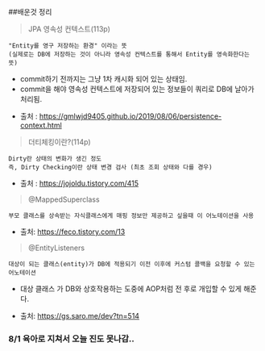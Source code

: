 ##배운것 정리

> JPA 영속성 컨텍스트(113p)

    "Entity를 영구 저장하는 환경" 이라는 뜻
    (실제로는 DB에 저장하는 것이 아니라 영속성 컨텍스트를 통해서 Entity를 영속화한다는 뜻)
- commit하기 전까지는 그냥 1차 캐시화 되어 있는 상태임.
- commit을 해야 영속성 컨텍스트에 저장되어 있는 정보들이 쿼리로 DB에 날아가 처리됨.   
 
* 출처 : https://gmlwjd9405.github.io/2019/08/06/persistence-context.html

> 더티체킹이란?(114p)

    Dirty란 상태의 변화가 생긴 정도
    즉, Dirty Checking이란 상태 변경 검사 (최초 조회 상태와 다를 경우)
* 출처 : https://jojoldu.tistory.com/415

> @MappedSuperclass

    부모 클래스를 상속받는 자식클래스에게 매핑 정보만 제공하고 싶을때 이 어노테이션을 사용
    
* 출처: https://feco.tistory.com/13

> @EntityListeners

    대상이 되는 클래스(entity)가 DB에 적용되기 이전 이후에 커스텀 콜백을 요청할 수 있는 어노테이션

- 대상 클래스 가 DB와 상호작용하는 도중에 AOP처럼 전 후로 개입할 수 있게 해준다.

* 출처: https://gs.saro.me/dev?tn=514

### 8/1 육아로 지쳐서 오늘 진도 못나감..